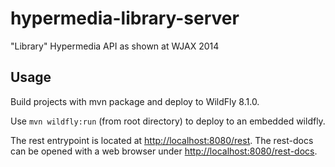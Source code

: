 hypermedia-library-server
=========================

"Library" Hypermedia API as shown at WJAX 2014

Usage
-----

Build projects with mvn package and deploy to WildFly 8.1.0.

Use `mvn wildfly:run` (from root directory) to deploy to an embedded wildfly. 

The rest entrypoint is located at [http://localhost:8080/rest](http://localhost:8080/rest). 
The rest-docs can be opened with a web browser under [http://localhost:8080/rest-docs](http://localhost:8080/rest-docs).
